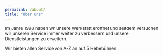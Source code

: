 ```yaml
---
permalink: /about/
title: "Über uns"
---
```


Im Jahre 1998 haben wir unsere Werkstatt eröffnet und seitdem versuchen wir unseren Service immer weiter zu verbessern und unsere Dienstleistungen zu erweitern.

Wir bieten allen Service von A-Z an auf 5 Hebebühnen.